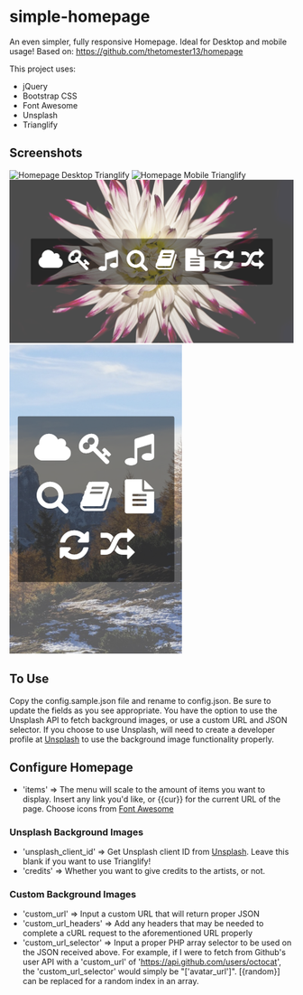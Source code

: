 # simple-homepage

An even simpler, fully responsive Homepage. Ideal for Desktop and mobile usage!
Based on: https://github.com/thetomester13/homepage

This project uses:
- jQuery
- Bootstrap CSS
- Font Awesome
- Unsplash
- Trianglify

## Screenshots
![Homepage Desktop Trianglify](example_img/homepage-desktop-trianglify.png?raw=true)
![Homepage Mobile Trianglify](example_img/homepage-mobile-trianglify.png?raw=true)
![Homepage Desktop Unsplash](example_img/homepage-desktop-unsplash.png?raw=true)
![Homepage Mobile Unsplash](example_img/homepage-mobile-unsplash.png?raw=true)

## To Use
Copy the config.sample.json file and rename to config.json. Be sure to update the fields as you see appropriate. You have the option to use the Unsplash API to fetch background images, or use a custom URL and JSON selector. If you choose to use Unsplash, will need to create a developer profile at [Unsplash](https://unsplash.com/) to use the background image functionality properly. 

## Configure Homepage
- 'items' => The menu will scale to the amount of items you want to display. Insert any link you'd like, or {{cur}} for the current URL of the page. Choose icons from [Font Awesome](http://fontawesome.io/icons/)

### Unsplash Background Images
- 'unsplash_client_id' => Get Unsplash client ID from [Unsplash](https://unsplash.com/developers). Leave this blank if you want to use Trianglify!
- 'credits' => Whether you want to give credits to the artists, or not.

### Custom Background Images
- 'custom_url' => Input a custom URL that will return proper JSON
- 'custom_url_headers' => Add any headers that may be needed to complete a cURL request to the aforementioned URL properly
- 'custom_url_selector' => Input a proper PHP array selector to be used on the JSON received above. For example, if I were to fetch from Github's user API with a 'custom_url' of 'https://api.github.com/users/octocat', the 'custom_url_selector' would simply be "['avatar_url']". [{random}] can be replaced for a random index in an array. 
